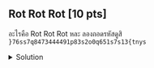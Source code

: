 ## Rot Rot Rot [10 pts]

อะไรคือ Rot Rot Rot หละ ลองถอดรหัสดูสิ<br>
`}76ss7q8473444491p83s2o0q651s7s13{tnys`

<details>
    <summary>Solution</summary>
    
- TLDR : `ROT13 -> Reverse`
</details>